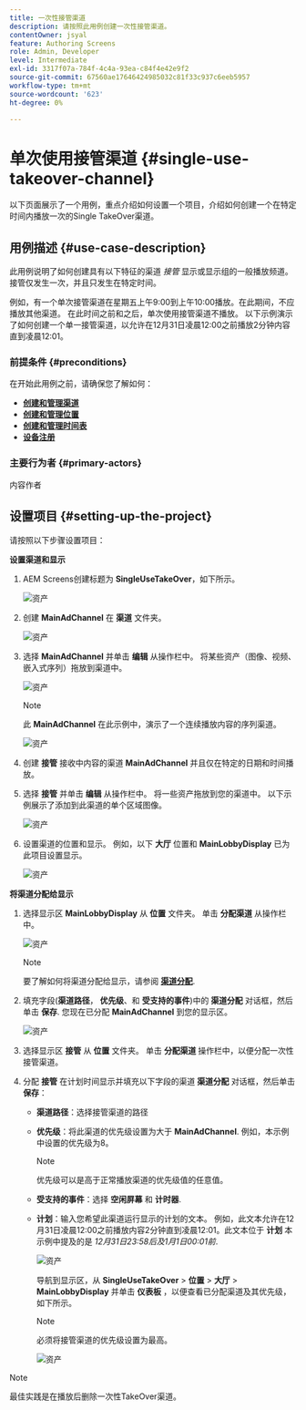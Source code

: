 ```yaml
---
title: 一次性接管渠道
description: 请按照此用例创建一次性接管渠道。
contentOwner: jsyal
feature: Authoring Screens
role: Admin, Developer
level: Intermediate
exl-id: 3317f07a-784f-4c4a-93ea-c84f4e42e9f2
source-git-commit: 67560ae17646424985032c81f33c937c6eeb5957
workflow-type: tm+mt
source-wordcount: '623'
ht-degree: 0%

---
```


# 单次使用接管渠道 {#single-use-takeover-channel}

以下页面展示了一个用例，重点介绍如何设置一个项目，介绍如何创建一个在特定时间内播放一次的Single TakeOver渠道。


## 用例描述 {#use-case-description}

此用例说明了如何创建具有以下特征的渠道 *接管* 显示或显示组的一般播放频道。 接管仅发生一次，并且只发生在特定时间。

例如，有一个单次接管渠道在星期五上午9:00到上午10:00播放。在此期间，不应播放其他渠道。 在此时间之前和之后，单次使用接管渠道不播放。 以下示例演示了如何创建一个单一接管渠道，以允许在12月31日凌晨12:00之前播放2分钟内容直到凌晨12:01。

### 前提条件 {#preconditions}

在开始此用例之前，请确保您了解如何：

* **[创建和管理渠道](managing-channels.md)**
* **[创建和管理位置](managing-locations.md)**
* **[创建和管理时间表](managing-schedules.md)**
* **[设备注册](device-registration.md)**

### 主要行为者 {#primary-actors}

内容作者

## 设置项目 {#setting-up-the-project}

请按照以下步骤设置项目：

**设置渠道和显示**

1. AEM Screens创建标题为 **SingleUseTakeOver**，如下所示。

   ![资产](assets/single-takeover1.png)

1. 创建 **MainAdChannel** 在 **渠道** 文件夹。

   ![资产](assets/single-takeover2.png)

1. 选择 **MainAdChannel** 并单击 **编辑** 从操作栏中。 将某些资产（图像、视频、嵌入式序列）拖放到渠道中。

   ![资产](assets/single-takeover2.png)


   >[!NOTE]
   >此 **MainAdChannel** 在此示例中，演示了一个连续播放内容的序列渠道。

   ![资产](assets/single-takeover3.png)

1. 创建 **接管** 接收中内容的渠道 **MainAdChannel** 并且仅在特定的日期和时间播放。

1. 选择 **接管** 并单击 **编辑** 从操作栏中。 将一些资产拖放到您的渠道中。 以下示例展示了添加到此渠道的单个区域图像。

   ![资产](assets/single-takeover4.png)

1. 设置渠道的位置和显示。 例如，以下 **大厅** 位置和  **MainLobbyDisplay** 已为此项目设置显示。

   ![资产](assets/single-takeover5.png)

**将渠道分配给显示**

1. 选择显示区 **MainLobbyDisplay** 从 **位置** 文件夹。 单击 **分配渠道** 从操作栏中。

   ![资产](assets/single-takeover6.png)

   >[!NOTE]
   >要了解如何将渠道分配给显示，请参阅 **[渠道分配](channel-assignment.md)**.

1. 填充字段(**渠道路径**， **优先级**、和 **受支持的事件**)中的 **渠道分配** 对话框，然后单击 **保存**. 您现在已分配 **MainAdChannel** 到您的显示区。

   ![资产](assets/single-takeover7.png)

1. 选择显示区 **接管** 从 **位置** 文件夹。 单击 **分配渠道** 操作栏中，以便分配一次性接管渠道。

1. 分配 **接管** 在计划时间显示并填充以下字段的渠道 **渠道分配** 对话框，然后单击 **保存**：

   * **渠道路径**：选择接管渠道的路径
   * **优先级**：将此渠道的优先级设置为大于 **MainAdChannel**. 例如，本示例中设置的优先级为8。

     >[!NOTE]
     >优先级可以是高于正常播放渠道的优先级值的任意值。
   * **受支持的事件**：选择 **空闲屏幕** 和 **计时器**.
   * **计划**：输入您希望此渠道运行显示的计划的文本。 例如，此文本允许在12月31日凌晨12:00之前播放内容2分钟直到凌晨12:01。此文本位于 **计划** 本示例中提及的是 *12月31日23:58后及1月1日00:01前*.

     ![资产](assets/single-takeover8.png)

     导航到显示区，从 **SingleUseTakeOver** > **位置** > **大厅** > **MainLobbyDisplay** 并单击 **仪表板** ，以便查看已分配渠道及其优先级，如下所示。

     >[!NOTE]
     >必须将接管渠道的优先级设置为最高。

     ![资产](assets/single-takeover9.png)

>[!NOTE]
>
>最佳实践是在播放后删除一次性TakeOver渠道。
